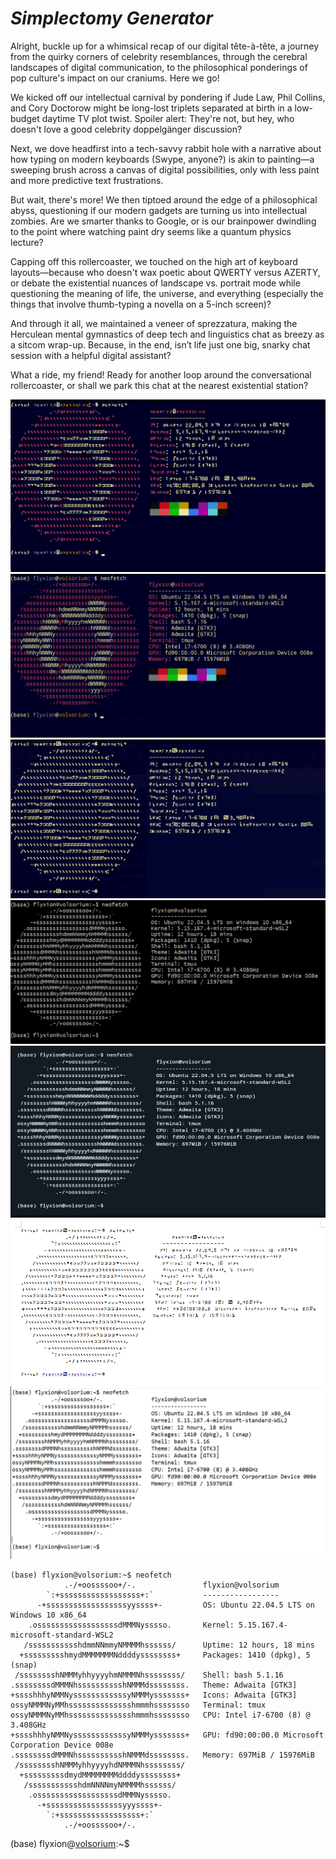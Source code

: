 # *Simplectomy Generator*

Alright, buckle up for a whimsical recap of our digital tête-à-tête, a journey from the quirky corners of celebrity resemblances, through the cerebral landscapes of digital communication, to the philosophical ponderings of pop culture's impact on our craniums. Here we go!

We kicked off our intellectual carnival by pondering if Jude Law, Phil Collins, and Cory Doctorow might be long-lost triplets separated at birth in a low-budget daytime TV plot twist. Spoiler alert: They're not, but hey, who doesn't love a good celebrity doppelgänger discussion?

Next, we dove headfirst into a tech-savvy rabbit hole with a narrative about how typing on modern keyboards (Swype, anyone?) is akin to painting—a sweeping brush across a canvas of digital possibilities, only with less paint and more predictive text frustrations.

But wait, there's more! We then tiptoed around the edge of a philosophical abyss, questioning if our modern gadgets are turning us into intellectual zombies. Are we smarter thanks to Google, or is our brainpower dwindling to the point where watching paint dry seems like a quantum physics lecture?

Capping off this rollercoaster, we touched on the high art of keyboard layouts—because who doesn't wax poetic about QWERTY versus AZERTY, or debate the existential nuances of landscape vs. portrait mode while questioning the meaning of life, the universe, and everything (especially the things that involve thumb-typing a novella on a 5-inch screen)?

And through it all, we maintained a veneer of sprezzatura, making the Herculean mental gymnastics of deep tech and linguistics chat as breezy as a sitcom wrap-up. Because, in the end, isn’t life just one big, snarky chat session with a helpful digital assistant?

What a ride, my friend! Ready for another loop around the conversational rollercoaster, or shall we park this chat at the nearest existential station?

![Neofetch](neofetch-update.png)
![Neofetch](neofetch-update-rosetta.png)
![Neofetch](neofetch-systada-terminal.png)
![Neofetch](neofetch-plain-dark.png)
![Neofetch](neofetch-plain-gray.png)
![Neofetch](neofetch-systada.png)
![Neofetch](neofetch-update-plain.png)

```
(base) flyxion@volsorium:~$ neofetch
            .-/+oossssoo+/-.               flyxion@volsorium
        `:+ssssssssssssssssss+:`           -----------------
      -+ssssssssssssssssssyyssss+-         OS: Ubuntu 22.04.5 LTS on Windows 10 x86_64
    .ossssssssssssssssssdMMMNysssso.       Kernel: 5.15.167.4-microsoft-standard-WSL2
   /ssssssssssshdmmNNmmyNMMMMhssssss/      Uptime: 12 hours, 18 mins
  +ssssssssshmydMMMMMMMNddddyssssssss+     Packages: 1410 (dpkg), 5 (snap)
 /sssssssshNMMMyhhyyyyhmNMMMNhssssssss/    Shell: bash 5.1.16
.ssssssssdMMMNhsssssssssshNMMMdssssssss.   Theme: Adwaita [GTK3]
+sssshhhyNMMNyssssssssssssyNMMMysssssss+   Icons: Adwaita [GTK3]
ossyNMMMNyMMhsssssssssssssshmmmhssssssso   Terminal: tmux
ossyNMMMNyMMhsssssssssssssshmmmhssssssso   CPU: Intel i7-6700 (8) @ 3.408GHz
+sssshhhyNMMNyssssssssssssyNMMMysssssss+   GPU: fd90:00:00.0 Microsoft Corporation Device 008e
.ssssssssdMMMNhsssssssssshNMMMdssssssss.   Memory: 697MiB / 15976MiB
 /sssssssshNMMMyhhyyyyhdNMMMNhssssssss/
  +sssssssssdmydMMMMMMMMddddyssssssss+
   /ssssssssssshdmNNNNmyNMMMMhssssss/
    .ossssssssssssssssssdMMMNysssso.
      -+sssssssssssssssssyyyssss+-
        `:+ssssssssssssssssss+:`
            .-/+oossssoo+/-.

```
(base) flyxion@[volsorium](https://github.com/standardgalactic/example/tree/volsorium):~$
